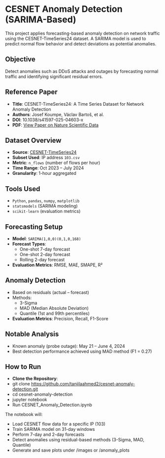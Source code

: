 # CESNET Anomaly Detection (SARIMA-Based)

This project applies forecasting-based anomaly detection on network traffic using the CESNET-TimeSeries24 dataset. A SARIMA model is used to predict normal flow behavior and detect deviations as potential anomalies.

## Objective

Detect anomalies such as DDoS attacks and outages by forecasting normal traffic and identifying significant residual errors.

## Reference Paper
- **Title**: CESNET-TimeSeries24: A Time Series Dataset for Network Anomaly Detection
- **Authors**: Josef Koumpe, Václav Bartoš, et al.
- **DOI**: 10.1038/s41597-025-04603-x
- **PDF**: [View Paper on Nature Scientific Data
](https://www.nature.com/articles/s41597-025-04603-x)
## Dataset Overview

- **Source**: [CESNET-TimeSeries24](https://zenodo.org/records/13382427)
- **Subset Used**: IP address `103.csv`
- **Metric**: `n_flows` (number of flows per hour)
- **Time Range**: Oct 2023 – July 2024
- **Granularity**: 1-hour aggregated

## Tools Used

- `Python`, `pandas`, `numpy`, `matplotlib`
- `statsmodels` (SARIMA modeling)
- `scikit-learn` (evaluation metrics)

## Forecasting Setup

- **Model**: `SARIMA(1,0,0)(0,1,0,168)`
- **Forecast Types**:
  - One-shot 7-day forecast
  - One-shot 2-day forecast
  - Rolling 2-day forecast
- **Evaluation Metrics**: RMSE, MAE, SMAPE, R²


## Anomaly Detection

- Based on residuals (actual – forecast)
- Methods:
  - 3-Sigma
  - MAD (Median Absolute Deviation)
  - Quantile (1st and 99th percentiles)
- **Evaluation Metrics**: Precision, Recall, F1-Score


## Notable Analysis

- Known anomaly (probe outage): May 21 – June 4, 2024
- Best detection performance achieved using MAD method (F1 = 0.27)

  
## How to Run
- **Clone the Repository**:
- git clone https://github.com/tanjilaahmed2/cesnet-anomaly-detection.git
- cd cesnet-anomaly-detection
- jupyter notebook
- Run CESNET_Anomaly_Detection.ipynb
  
The notebook will:

- Load CESNET flow data for a specific IP (103)
- Train SARIMA model on 31-day windows
- Perform 7-day and 2-day forecasts
- Detect anomalies using residual-based methods (3-Sigma, MAD, Quantile)
- Generate and save plots under /images or /anomaly_plots
